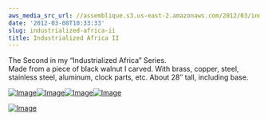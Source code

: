 ```yaml
---
aws_media_src_url: //assemblique.s3.us-east-2.amazonaws.com/2012/03/industrializedafrica2-frontdetail1.jpg
date: '2012-03-08T10:33:33'
slug: industrialized-africa-ii
title: Industrialized Africa II
---
```


 The Second in my “Industrialized Africa” Series.  
 Made from a piece of black walnut I carved. With brass, copper, steel, stainless steel, aluminum, clock parts, etc. About 28″ tall, including base.

 [![Image](//assemblique.s3.us-east-2.amazonaws.com/2012/03/industrializedafrica2-frontdetail1.jpg?w=487)](//assemblique.s3.us-east-2.amazonaws.com/2012/03/industrializedafrica2-frontdetail1.jpg)[![Image](//assemblique.s3.us-east-2.amazonaws.com/2012/03/industrializedafrica2-lw.jpg?w=487)](//assemblique.s3.us-east-2.amazonaws.com/2012/03/industrializedafrica2-lw.jpg)[![Image](//assemblique.s3.us-east-2.amazonaws.com/2012/03/industrializedafrica2-sidedetail.jpg?w=487)](//assemblique.s3.us-east-2.amazonaws.com/2012/03/industrializedafrica2-sidedetail.jpg)[![Image](//assemblique.s3.us-east-2.amazonaws.com/2012/03/industrializedafrica2.jpg?w=487)](//assemblique.s3.us-east-2.amazonaws.com/2012/03/industrializedafrica2.jpg)

 [![Image](//assemblique.s3.us-east-2.amazonaws.com/2012/03/industrializedafrica2-backdetail.jpg?w=487)](//assemblique.s3.us-east-2.amazonaws.com/2012/03/industrializedafrica2-backdetail.jpg)